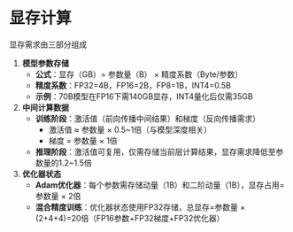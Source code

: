 # 显存计算
显存需求由三部分组成
1. ​**​模型参数存储​**​
    - ​**​公式​**​：显存（GB）= 参数量（B） × 精度系数（Byte/参数）
    - ​**​精度系数​**​：FP32=4B，FP16=2B，FP8=1B，INT4=0.5B
    - ​**​示例​**​：70B模型在FP16下需140GB显存，INT4量化后仅需35GB
2. ​**​中间计算数据​**​
    - ​**​训练阶段​**​：激活值（前向传播中间结果）和梯度（反向传播需求）
        - 激活值 ≈ 参数量 × 0.5~1倍（与模型深度相关）
        - 梯度 = 参数量 × 1倍
    - ​**​推理阶段​**​：激活值可复用，仅需存储当前层计算结果，显存需求降低至参数量的1.2~1.5倍
3. ​**​优化器状态​**​
    - ​**​Adam优化器​**​：每个参数需存储动量（1B）和二阶动量（1B），显存占用=参数量 × 2倍
    - ​**​混合精度训练​**​：优化器状态使用FP32存储，总显存=参数量 × (2+4+4)=20倍（FP16参数+FP32梯度+FP32优化器）

